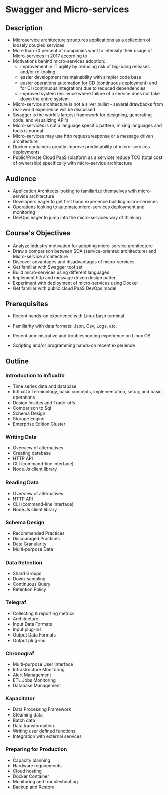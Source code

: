 # Swagger and Micro-services #

## Description ##

* Microservice architecture structures applications as a collection of loosely coupled services
* More than 70 percent of companies want to intensify their usage of Micro-services in 2017 according to <a href="./media/leanIX_Microservices-Study.pdf" target="_blank"></a>
* Motivations behind micro-services adoption:
  * improvement in IT agility by reducing risk of big-bang releases and/or re-tooling
  * easier development maintainability with simpler code base
  * easier operations automation for CD (continuous deployment) and for CI (continuous integration) due to reduced dependencies
  * improved system resilience where failure of a service does not take down the entire system
* Micro-service architecture is not a silver bullet - several drawbacks from real-world experience will be discussed
* Swagger is the world’s largest framework for designing, generating code, and visualizing API's 
* Micro-services is not a language specific pattern, mixing languages and tools is normal 
* Micro-services may use http request/response or a message driven architecture
* Docker containers greatly improve predictability of micro-services deployments
* Public/Private Cloud PaaS (platform as a service) reduce TCO (total cost of ownership) specifically with micro-service architecture

## Audience ##

* Application Architects looking to familiarize themselves with micro-service architecture
* Developers eager to get first hand experience building micro-services 
* Operations looking to automate micro-services deployment and monitoring
* DevOps eager to jump into the micro-services way of thinking

## Course's Objectives ##
* Analyze industry motivation for adopting micro-service architecture
* Draw a comparison between SOA (service-oriented architecture) and Micro-service architecture
* Discover advantages and disadvantages of micro-services
* Get familiar with Swagger tool set
* Build micro-services using different languages
* Implement http and message driven design patter
* Experiment with deployment of micro-services using Docker
* Get familiar with public cloud PaaS DevOps model

## Prerequisites ##
* Recent hands-on experience with Linux bash terminal

* Familiarity with data formats: Json, Csv, Logs, etc.

* Recent administrative and troubleshooting experience on Linux OS

* Scripting and/or programming hands-on recent experience

## Outline ##

### Introduction to InfluxDb ###
* Time series data and database
* InfluxDb Terminology, basic concepts, implementation, setup, and basic operations
* Design Insides and Trade-offs  
* Comparison to Sql
* Schema Design
* Storage Engine
* Enterprise Edition Cluster

### Writing Data ###
* Overview of alternatives
* Creating database
* HTTP API
* CLI (command-line interface)
* Node.Js client library

### Reading Data ###
* Overview of alternatives
* HTTP API
* CLI (command-line interface)
* Node.Js client library

### Schema Design ###
* Recommended Practices
* Discouraged Practices
* Data Granularity
* Multi-purpose Data

### Data Retention ###
* Shard Groups
* Down-sampling
* Continuous Query
* Retention Policy

### Telegraf ###
* Collecting & reporting metrics
* Architecture
* Input Data Formats
* Input plug-ins
* Output Data Formats
* Output plug-ins

### Chronograf ###
* Multi-purpose User Interface
* Infrastructure Monitoring
* Alert Management
* ETL Jobs Monitoring
* Database Management

### Kapacitator ###
* Data Processing Framework
* Steaming data
* Batch data
* Data transformation
* Writing user defined functions
* Integration with external services

### Preparing for Production ###
* Capacity planning
* Hardware requirements
* Cloud hosting
* Docker Container
* Monitoring and troubleshooting
* Backup and Restore


